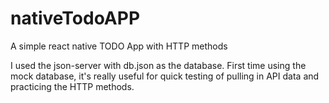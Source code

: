 # nativeTodoAPP
A  simple react native TODO App with HTTP methods

I used the json-server with db.json as the database. First time using the mock database, it's really useful for quick testing of pulling
in API data and practicing the HTTP methods.


